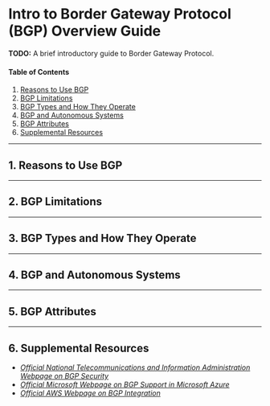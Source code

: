 # Intro to Border Gateway Protocol (BGP) Overview Guide

**TODO:** A brief introductory guide to Border Gateway Protocol.

#### Table of Contents

1. [Reasons to Use BGP](#reasons)
2. [BGP Limitations](#limits)
3. [BGP Types and How They Operate](#operate)
4. [BGP and Autonomous Systems](#autonomous)
5. [BGP Attributes](#attributes)
6. [Supplemental Resources](#supplemental)

<hr />

## 1. <a name="reasons">Reasons to Use BGP</a>

<hr />

## 2. <a name="limits">BGP Limitations</a>

<hr />

## 3. <a name="operate">BGP Types and How They Operate</a>

<hr />

## 4. <a name="autonomous">BGP and Autonomous Systems</a>

<hr />

## 5. <a name="attributes">BGP Attributes</a>

<hr />

## 6. <a name="supplemental">Supplemental Resources</a>

* *[Official National Telecommunications and Information Administration Webpage on BGP Security](https://www.ntia.gov/programs-and-initiatives/border-gateway-protocol)*
* *[Official Microsoft Webpage on BGP Support in Microsoft Azure](https://learn.microsoft.com/en-us/azure/vpn-gateway/vpn-gateway-bgp-overview)*
* *[Official AWS Webpage on BGP Integration](https://docs.aws.amazon.com/directconnect/latest/UserGuide/routing-and-bgp.html)*
